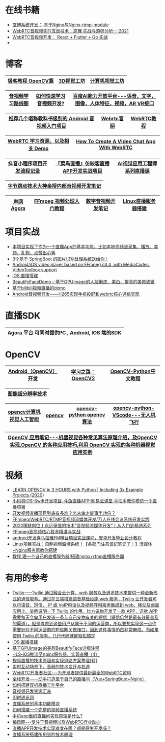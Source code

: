 # 在线书籍

* [直博系统开发： 基于Nginx与Nginx-rtmp-module ](https://weread.qq.com/web/reader/d593282071848748d59ba0d)
* [WebRTC音视频实时互动技术：原理 实战与源码分析---2021](https://weread.qq.com/web/reader/377320f07260a55337761c1)
* [WebRTC音视频开发： React + Flutter + Go 实战](https://weread.qq.com/web/reader/c633222072038782c637ccc)
* 
# 博客
[极客教程 OpenCV篇](https://geek-docs.com/opencv)|[3D视觉工坊](https://space.bilibili.com/483478083/)|[计算机视觉工坊](https://cloud.tencent.com/developer/column/90096)|
---|---|---|

[音视频学习路线图](https://zhuanlan.zhihu.com/p/150460851)|[如何快速学习音视频开发?](https://zhuanlan.zhihu.com/p/349037814)|[百度AI能力开放平台---语音，文字，图像，人体特征，视频，AR VR接口](https://ai.baidu.com/)|
---|---|---|

[推荐几个堪称教科书级别的 Android 音视频入门项目](https://zhuanlan.zhihu.com/p/138575315)|[Webrtc官网](https://webrtc.org.cn/)|[WebRTC教程](http://www.vue5.com/webrtc/webrtc.html)|
---|--|---|

[WebRTC 学习资源，以及相关 Demo](https://rtcdeveloper.com/t/topic/435)|[How To Create A Video Chat App With WebRTC](https://www.youtube.com/watch?v=DvlyzDZDEq4)|
---|---|

[抖音小程序项目开发流程记录](https://www.kancloud.cn/zs4336/d9q2hezr30i/1687270)|[『菜鸟直播』仿映客直播APP开发实战项目](https://www.cniao5.com/course/10121)|[AI视觉应用工程师系列直播课](https://edu.csdn.net/learn/29546?spm=1002.2001.3001.4157)|
---|---|---|

[字节跳动技术大神亲授内部音视频开发笔记](https://blog.csdn.net/bugyinyin/article/details/115008136?utm_medium=distribute.pc_category.none-task-blog-hot-4.nonecase&dist_request_id=1328270.296.16163681606507485&depth_1-utm_source=distribute.pc_category.none-task-blog-hot-4.nonecase)|
---|

[声网Agora](https://www.agora.io/cn/price)|[FFmpeg 视频处理入门教程](https://www.ruanyifeng.com/blog/2020/01/ffmpeg.html)|[数字音视频开发笔记](https://www.jianshu.com/p/fb089e365e66)|[Linux直播服务器搭建](https://www.jianshu.com/p/402d1a5a84e7)|
---|---|---|---|


#  项目实战
* [本项目实现了作为一个直播App的基本功能，比如本地视频流采集、播放、美颜、礼物、点赞出心等](https://github.com/QiuYeHong90/520Linkee)
* [3个基于 SpringBoot 的图片识别处理系统送给你！](https://developer.51cto.com/art/202008/623120.htm)
* [Android/iOS video player based on FFmpeg n3.4, with MediaCodec, VideoToolbox support](https://github.com/bilibili/ijkplayer)
* [iOS 直播搭建](https://www.jianshu.com/p/d46829ee7aa8)
* [BeautifyFaceDemo – 基于GPUImage的人脸磨皮、美白、提亮的美颜滤镜](http://www.ioscodehub.com/2016/05/10/%e5%bc%80%e6%ba%90app%e6%8e%a8%e8%8d%90-beautifyfacedemo-%e5%9f%ba%e4%ba%8egpuimage%e7%9a%84%e4%ba%ba%e8%84%b8%e7%a3%a8%e7%9a%ae%e3%80%81%e7%be%8e%e7%99%bd%e3%80%81%e6%8f%90%e4%ba%ae%e7%9a%84/)
* [基于bilibili视频直播的demo](https://github.com/Leifzhang/ijkplayer)
* [Android音视频开发——H265实现手机投屏和webrtc核心通信实现](https://www.jianshu.com/p/bc3bf4efdc0c)
# 直播SDK

[Agora 平台 可同时提供PC , Android, IOS 端的SDK](https://docs.agora.io/cn/Agora%20Platform/agora_platform?platform=All%20Platforms) |
---|

# OpenCV

[Android（OpenCV）开发](https://www.kancloud.cn/yanzi1225627/android-opencv)|[学习之路：OpenCV2](https://www.kancloud.cn/digest/herbertopencv#/catalog)|[OpenCV-Python中文教程](https://www.kancloud.cn/aollo/aolloopencv)|
---|---|---|

[图像超分辨率技术](https://www.kancloud.cn/digest/imagesuperresolution)|
---|


[opencv计算机视觉人工智能](https://www.kancloud.cn/lovenr/pclook)|[opencv](https://www.kancloud.cn/angelzlz/opencv#/catalog)|[opencv-python opencv算法](https://www.kancloud.cn/xs-lion/opencv-1#/catalog)|[opencv-python-VScode---无人机飞行](https://www.kancloud.cn/nice-love/gan-you)|
---|---|---|---|

[OpenCV 应用笔记---机器视觉各种常见算法原理介绍，及OpenCV 实现,OpenCV 的各种应用技巧,利用 OpenCV 实现的各种机器视觉应用实例](https://www.kancloud.cn/digest/usingopencv#/catalog)|
---|



# 视频
* [LEARN OPENCV in 3 HOURS with Python | Including 3x Example Projects (2020)](https://www.youtube.com/watch?v=WQeoO7MI0Bs)
*  [小码哥iOS-Swift开发项目-斗鱼直播APP-网易云课堂 手把手教你模仿一个直播项目](https://study.163.com/course/courseMain.htm?courseId=1003309014&_trace_c_p_k2_=1fa2875b189e406d9c18c27152aa6c7c#/courseDetail?tab=1)
* [开发视频直播项目到底有多难？怎末做才能事半功倍？](https://www.youtube.com/watch?v=gudww0h8kbw)
* [FFmpeg/WebRTC/RTMP音视频流媒体开发/万人在线会议系统开发实践](https://www.bilibili.com/video/BV1wZ4y1u7gq?from=search&seid=9409290589494288789)
* [2020稀缺岗位丨永远保值的技术“音视频流媒体开发”丨从入门到精通系列](https://www.bilibili.com/video/BV1ik4y1q71v/?spm_id_from=333.788.videocard.1)
* [FFmpeg音视频核心技术精讲与实战](https://www.bilibili.com/video/BV1pC4y1W7f3/?spm_id_from=333.788.videocard.0)
* [android开发喜马拉雅FM电台项目实战课程，安卓开发毕业设计教程](https://www.bilibili.com/video/BV1SE411R714/?spm_id_from=333.788.videocard.9)
* [Linux项目实战：自制视频监控系统！【各部门注意该记笔记了！】流媒体+Nginx服务器教你搭建](https://www.bilibili.com/video/BV13Z4y147CY?from=search&seid=9239260046464783180)
* [教程 建一个自己的直播服务器!搭建nginx+rtmp直播服务器](https://www.bilibili.com/video/BV1SJ411k7v2/?spm_id_from=333.788.videocard.10)

# 有用的参考
* [Twilio----Twilio 通过融合云计算、web 服务以及通讯技术来提供一种全新形式的通信服务。通过在云端搭建语音基础设施 web 服务，Twilio 让开发者可以将语音、短信、 IP 或 VoIP电话以及视频呼叫服务集成到 web、移动及桌面应用上。举例说明一下 Twilio 的作用。比方说你开发了一款 APP，这款 APP 需要每天会向用户发送一条与自己宠物有关的短信（短信仍然是最有效最普及的渠道），但是考虑到这些用户从属于不同的运营商，所以要想实现这一点你需要针对不同运营商的短信网关做接口，因此这件事情仍然非常麻烦。而如果使用 Twilio 的服务，几行代码就能轻松搞定](https://www.twilio.com/go/twilio-brand-sales-1?utm_source=google&utm_medium=cpc&utm_term=twilio&utm_campaign=G_S_NAMER_Brand_Twilio&gclid=Cj0KCQiAqbyNBhC2ARIsALDwAsBJc_f_L9KWIU_Ruh29QuJ2lP9bXucpcpDnlfavMm1pSUtjhkW03O8aAmXIEALw_wcB)
* [iOS 直播搭建](https://www.jianshu.com/p/d46829ee7aa8)
* [基于GPUImage的美颜BeautifyFace详细注释](https://www.jianshu.com/p/ec0f1b1e935d)
* [HLS-iOS推流至nginx服务器，实现直播（4）](https://www.jianshu.com/p/af80f892b2d6)
* [视频直播的技术原理和实现思路方案整理[转]](https://www.jianshu.com/p/8a8e9d120985)
* [实时互动场景下，音频的技术变迁与机遇](https://www.infoq.cn/article/TSlY6pmXpvfPJjFXi5U6)
* [WebRTC开发者社区---为开发者提供最新最全的WebRTC资料](https://webrtc.ren/catalog?id=1)
* [全栈开发——动手打造属于自己的直播间（Vue+SpringBoot+Nginx）](https://my.oschina.net/u/3325049/blog/997720)
* [如何搭建双机直播工作平台](https://www.bilibili.com/video/BV1Mb41157DN/?spm_id_from=333.788.videocard.11)
* [音视频开发资源汇总](https://www.jianshu.com/p/efa9d065eb2b)
* [即时通讯网](http://www.52im.net/)
* [直播系统的基本功能模块](http://www.dvbcn.com/p/79273.html)
* [如何搭建一个完整的视频直播系统](https://www.zhihu.com/question/42162310)
* [手机app里的直播间实现原理是什么?](https://www.zhihu.com/question/27267425/answer/202075164)
* [编风网---专注于音视频以及WebRTC行业动向](https://www.zhihu.com/people/WebRTC)
* [直播APP开发技术实现难度在哪？都是原生开发吗？](https://www.zhihu.com/question/62877550/answer/376388439?utm_source=wechat_session&utm_medium=social&utm_oi=991812777480134656&utm_content=first)
* [直播系统搭建所用到的技术原理](https://zhuanlan.zhihu.com/p/87841597?utm_source=wechat_session&utm_medium=social&utm_oi=991812777480134656&utm_content=first)

